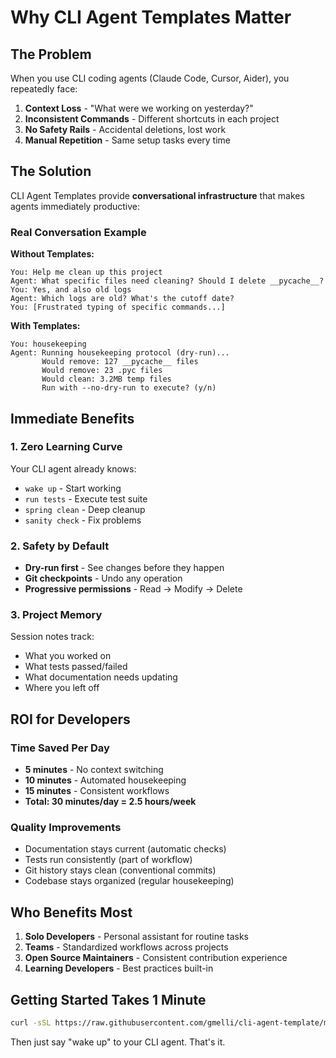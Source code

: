 # Why CLI Agent Templates Matter

## The Problem

When you use CLI coding agents (Claude Code, Cursor, Aider), you repeatedly face:

1. **Context Loss** - "What were we working on yesterday?"
2. **Inconsistent Commands** - Different shortcuts in each project
3. **No Safety Rails** - Accidental deletions, lost work
4. **Manual Repetition** - Same setup tasks every time

## The Solution

CLI Agent Templates provide **conversational infrastructure** that makes agents immediately productive:

### Real Conversation Example

**Without Templates:**
```
You: Help me clean up this project
Agent: What specific files need cleaning? Should I delete __pycache__?
You: Yes, and also old logs
Agent: Which logs are old? What's the cutoff date?
You: [Frustrated typing of specific commands...]
```

**With Templates:**
```
You: housekeeping
Agent: Running housekeeping protocol (dry-run)...
       Would remove: 127 __pycache__ files
       Would remove: 23 .pyc files
       Would clean: 3.2MB temp files
       Run with --no-dry-run to execute? (y/n)
```

## Immediate Benefits

### 1. Zero Learning Curve
Your CLI agent already knows:
- `wake up` - Start working
- `run tests` - Execute test suite
- `spring clean` - Deep cleanup
- `sanity check` - Fix problems

### 2. Safety by Default
- **Dry-run first** - See changes before they happen
- **Git checkpoints** - Undo any operation
- **Progressive permissions** - Read → Modify → Delete

### 3. Project Memory
Session notes track:
- What you worked on
- What tests passed/failed
- What documentation needs updating
- Where you left off

## ROI for Developers

### Time Saved Per Day
- **5 minutes** - No context switching
- **10 minutes** - Automated housekeeping
- **15 minutes** - Consistent workflows
- **Total: 30 minutes/day = 2.5 hours/week**

### Quality Improvements
- Documentation stays current (automatic checks)
- Tests run consistently (part of workflow)
- Git history stays clean (conventional commits)
- Codebase stays organized (regular housekeeping)

## Who Benefits Most

1. **Solo Developers** - Personal assistant for routine tasks
2. **Teams** - Standardized workflows across projects
3. **Open Source Maintainers** - Consistent contribution experience
4. **Learning Developers** - Best practices built-in

## Getting Started Takes 1 Minute

```bash
curl -sSL https://raw.githubusercontent.com/gmelli/cli-agent-template/main/install.sh | bash
```

Then just say "wake up" to your CLI agent. That's it.